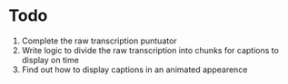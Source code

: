 # Todo
1. Complete the raw transcription puntuator
2. Write logic to divide the raw transcription into chunks for captions to display on time
3. Find out how to display captions in an animated appearence